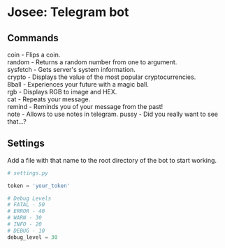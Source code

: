 # Josee: Telegram bot

## Commands  
coin - Flips a coin.  
random - Returns a random number from one to argument.  
sysfetch - Gets server's system information.  
crypto - Displays the value of the most popular cryptocurrencies.  
8ball - Experiences your future with a magic ball.  
rgb - Displays RGB to image and HEX.  
cat - Repeats your message.  
remind - Reminds you of your message from the past!  
note - Allows to use notes in telegram.
pussy - Did you really want to see that...?

## Settings
Add a file with that name to the root directory of the bot to start working.  

```python
# settings.py

token = 'your_token'

# Debug Levels
# FATAL - 50
# ERROR - 40  
# WARN - 30  
# INFO - 20  
# DEBUG - 10  
debug_level = 30
```